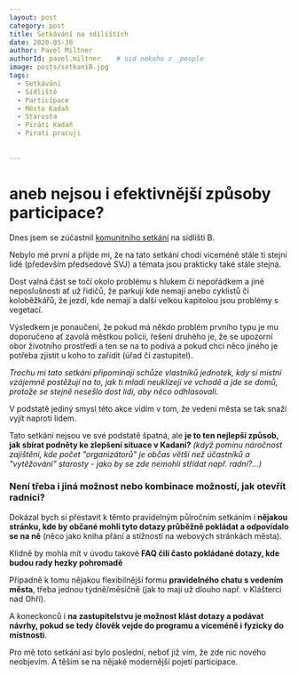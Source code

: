 ```yaml
---
layout: post
category: post
title: Setkávání na sdílištích   
date: 2020-05-30
author: Pavel Miltner
authorId: pavel.miltner    # uid nekoho z _people
image: posts/setkaniB.jpg
tags:
  - Setkávání
  - Sídliště
  - Participace
  - Město Kadaň
  - Starosta
  - Piráti Kadaň
  - Pirati pracuji
  
  
---
```


# aneb nejsou i efektivnější způsoby participace?  

Dnes jsem se zúčastnil [komunitního setkání](http://www.setkavanikadan.cz/uvodni-strana) na sídlišti B. 

Nebylo mé první a přijde mi, že na tato setkání chodí víceméně stále ti stejní lidé (především předsedové SVJ) a témata jsou prakticky také stále stejná. 

Dost valná část se točí okolo problému s hlukem či nepořádkem a jiné neposlušnosti ať už řidičů, že parkují kde nemají anebo cyklistů či koloběžkářů, že jezdí, kde nemají a další velkou kapitolou jsou problémy s vegetací. 

Výsledkem je ponaučení, že pokud má někdo problém prvního typu je mu doporučeno ať zavolá městkou policii, řešení druhého je, že se upozorní obor životního prostředí a ten se na to podívá a pokud chci něco jiného je potřeba zjistit u koho to zařídit (úřad či zastupitel).

*Trochu mi tato setkání připomínají schůze vlastníků jednotek, kdy si místní vzájemně postěžují na to, jak ti mladí neuklízejí ve vchodě a jde se domů, protože se stejně nesešlo dost lidí, aby něco odhlasovali.* 

V podstatě jediný smysl této akce vidím v tom, že vedení města se tak snaží vyjít naproti lidem. 

Tato setkání nejsou ve své podstatě špatná, ale **je to ten nejlepší způsob, jak sbírat podněty ke zlepšení situace v Kadani?**
*(když pominu náročnost zajištění, kde počet "organizátorů" je občas větší než účastníků a "vytěžování" starosty - jako by se zde nemohli střídat např. radní?...)*

### **Není třeba i jiná možnost nebo kombinace možností, jak otevřít radnici?** 

Dokázal bych si přestavit k těmto pravidelným půlročním setkáním i **nějakou stránku, kde by občané mohli tyto dotazy průběžně pokládat a odpovídalo se na ně** (něco jako kniha přání a stížností na webových stránkách města). 

Klidně by mohla mít v úvodu takové **FAQ čili často pokládané dotazy, kde budou rady hezky pohromadě**

Případně k tomu nějakou flexibilnější formu **pravidelného chatu s vedením města**, třeba jednou týdně/měsíčně (jak to mají už dlouho např. v Klášterci nad Ohří).

A koneckonců i **na zastupitelstvu je možnost klást dotazy a podávat návrhy, pokud se tedy člověk vejde do programu a víceméně i fyzicky do místnosti**.

Pro mě toto setkání asi bylo poslední, neboť již vím, že zde nic nového neobjevím. 
A těším se na nějaké modernější pojetí participace. 

